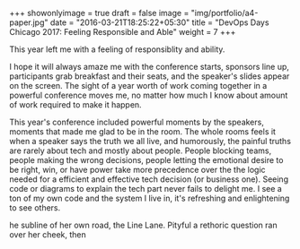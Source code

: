 +++
showonlyimage = true
draft = false
image = "img/portfolio/a4-paper.jpg"
date = "2016-03-21T18:25:22+05:30"
title = "DevOps Days Chicago 2017: Feeling Responsible and Able"
weight = 7
+++

This year left me with a feeling of responsiblity and ability.
<!--more-->

I hope it will always amaze me with the conference starts, sponsors line up, participants grab breakfast and their seats, and the speaker's slides appear on the screen. The sight of a year worth of work coming together in a powerful conference moves me, no matter how much I know about amount of work required to make it happen. 

This year's conference included powerful moments by the speakers, moments that made me glad to be in the room.  The whole rooms feels it when a speaker says the truth we all live, and humorously, the painful truths are rarely about tech and mostly about people.  People blocking teams, people making the wrong decisions, people letting the emotional desire to be right, win, or have power take more precedence over the the logic needed for a efficient and effective tech decision (or business one).  Seeing code or diagrams to explain the tech part never fails to delight me.  I see a ton of my own code and the system I live in, it's refreshing and enlightening to see others.  



he subline of her own road, the Line Lane. Pityful a rethoric question ran over her cheek, then 

[1]: https://www.devopsdays.org/events/2017-chicago/program/jeff-smith/ 
